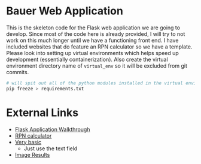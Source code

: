 # Bauer Web Application

This is the skeleton code for the Flask web application we are going to develop.
Since most of the code here is already provided, I will try to not work on this much longer until we have a functioning front end.
I have included websites that do feature an RPN calculator so we have a template.
Please look into setting up virtual environments which helps speed up development (essentially containerization).
Also create the virtual environment directory name of `virtual_env` so it will be excluded from git commits.

```bash
# will spit out all of the python modules installed in the virtual environment.
pip freeze > requirements.txt
```

# External Links

- [Flask Application Walkthrough](https://www.youtube.com/playlist?list=PL-osiE80TeTs4UjLw5MM6OjgkjFeUxCYH)
- [RPN calculator](http://www.alcula.com/calculators/rpn/)
- [Very basic](https://www.dcode.fr/reverse-polish-notation)
  - Just use the text field
- [Image Results](https://www.google.com/search?q=rpn+calculator+interfaces&tbm=isch&ved=2ahUKEwit3LG5va3oAhWEhZ4KHXf0Dg8Q2-cCegQIABAA&oq=rpn+calculator+interfaces&gs_l=img.3...6065.7060..7381...2.0..0.276.1139.0j4j2......0....1..gws-wiz-img.M4_sGxS3Gds&ei=Iwl3Xu2-CISL-gT36Lt4&bih=946&biw=1920&client=firefox-b-1-d#imgrc=dKNgjBwus_e69M)
